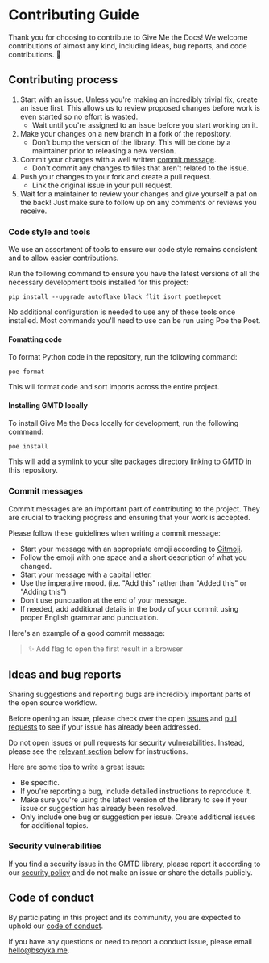 # Contributing Guide

Thank you for choosing to contribute to Give Me the Docs! We welcome
contributions of almost any kind, including ideas, bug reports, and code
contributions. :tada:

## Contributing process

1. Start with an issue. Unless you're making an incredibly trivial fix, create
   an issue first. This allows us to review proposed changes before work is even
   started so no effort is wasted.
    - Wait until you're assigned to an issue before you start working on it.
2. Make your changes on a new branch in a fork of the repository.
    - Don't bump the version of the library. This will be done by a maintainer
      prior to releasing a new version.
3. Commit your changes with a well written [commit message](#commit-messages).
    - Don't commit any changes to files that aren't related to the issue.
4. Push your changes to your fork and create a pull request.
    - Link the original issue in your pull request.
5. Wait for a maintainer to review your changes and give yourself a pat on the
   back! Just make sure to follow up on any comments or reviews you receive.

### Code style and tools

We use an assortment of tools to ensure our code style remains consistent and to
allow easier contributions.

Run the following command to ensure you have the latest versions of all the
necessary development tools installed for this project:

```console
pip install --upgrade autoflake black flit isort poethepoet
```

No additional configuration is needed to use any of these tools once installed.
Most commands you'll need to use can be run using Poe the Poet.

#### Fomatting code

To format Python code in the repository, run the following command:

```console
poe format
```

This will format code and sort imports across the entire project.

#### Installing GMTD locally

To install Give Me the Docs locally for development, run the following command:

```console
poe install
```

This will add a symlink to your site packages directory linking to GMTD in this
repository.

### Commit messages

Commit messages are an important part of contributing to the project. They are
crucial to tracking progress and ensuring that your work is accepted.

Please follow these guidelines when writing a commit message:

- Start your message with an appropriate emoji according to
  [Gitmoji](https://gitmoji.dev/).
- Follow the emoji with one space and a short description of what you changed.
- Start your message with a capital letter.
- Use the imperative mood. (i.e. "Add this" rather than "Added this" or "Adding
  this")
- Don't use puncuation at the end of your message.
- If needed, add additional details in the body of your commit using proper
  English grammar and punctuation.

Here's an example of a good commit message:

> :sparkles: Add flag to open the first result in a browser

## Ideas and bug reports

Sharing suggestions and reporting bugs are incredibly important parts of the
open source workflow.

Before opening an issue, please check over the open
[issues](https://github.com/bsoyka/gmtd/issues) and
[pull requests](https://github.com/bsoyka/gmtd/pulls) to see if your issue has
already been addressed.

Do not open issues or pull requests for security vulnerabilities. Instead,
please see the [relevant section](#security-vulnerabilities) below for
instructions.

Here are some tips to write a great issue:

- Be specific.
- If you're reporting a bug, include detailed instructions to reproduce it.
- Make sure you're using the latest version of the library to see if your issue
  or suggestion has already been resolved.
- Only include one bug or suggestion per issue. Create additional issues for
  additional topics.

### Security vulnerabilities

If you find a security issue in the GMTD library, please report it according to
our [security policy](https://bsoyka.me/security) and do not make an issue or
share the details publicly.

## Code of conduct

By participating in this project and its community, you are expected to uphold
our [code of conduct](https://bsoyka.me/conduct).

If you have any questions or need to report a conduct issue, please email
hello@bsoyka.me.

